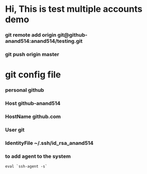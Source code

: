 # Hi, This is test multiple accounts demo

### git remote add origin git@github-anand514:anand514/testing.git

### git push origin master

# git config file

### personal github
### Host github-anand514
  ### HostName github.com
  ### User git
  ### IdentityFile ~/.ssh/id_rsa_anand514 
  
  
  
  ### to add agent to the system
    eval `ssh-agent -s` 
